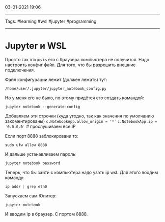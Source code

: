 03-01-2021
19:06
***
Tags: #learning #wsl #jupyter #programming 
***
# Jupyter и WSL
Просто так открыть его с браузера компьютера не получится. Надо настроить конфиг файл. Для того, что бы разрешить внешние подключения.

Файл конфигурации лежит (должен лежать) тут:
```
/home/user/.jupyter/jupyter_notebook_config.py
```

Но у меня его не было, по этому придётся его создать командой:
```
jupyter notebook --generate-config
```

Добавляем эти строчки (куда угодно, так как значения по умолчанию закоментированы)
`c.NotebookApp.allow_origin = '*'` 
`c.NotebookApp.ip = '0.0.0.0'` \# прослушиваем все IP

Если порт 8888 заблокировани то:
```
sudo ufw allow 8888
```

И дальше устанавливаем пароль:
```
jupyter notebook password
```

Теперь, что бы зайти с компьютера надо узать ip wsl. 
Для этого воодим команду:
```
ip addr | grep eth0
```

Запускаем сам Юпитер:
```
jupyter notebook
```

И вводим ip в браузер. С портом 8888.

